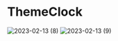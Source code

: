 # ThemeClock
 
![2023-02-13 (8)](https://user-images.githubusercontent.com/111579457/218491822-c6f7ea4a-bdc0-468b-9393-eea4f4aeacbd.png)
![2023-02-13 (9)](https://user-images.githubusercontent.com/111579457/218491829-935d1935-ebad-4769-9a67-5e2aabc1e34c.png)
